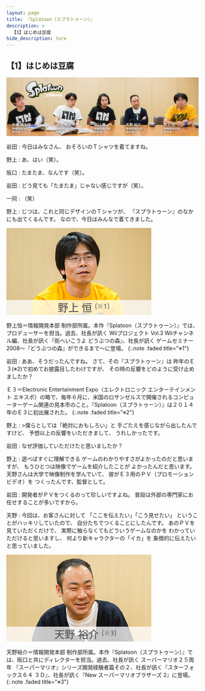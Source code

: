 ```yaml
---
layout: page
title: 『Splatoon（スプラトゥーン）』
description: >
  【1】はじめは豆腐
hide_description: ture
---
```


## 【1】はじめは豆腐

![](/interviews/jp/WiiU/agmj/vol1/img/mainvisual1.jpg)

岩田
: 今日はみなさん、
おそろいのＴシャツを着てますね。

野上
: あ、はい（笑）。



阪口
: たまたま、なんです（笑）。

岩田
: どう見ても「たまたま」じゃない感じですが（笑）。

一同
: （笑）

野上
: じつは、これと同じデザインのＴシャツが、
『スプラトゥーン』のなかにも出てくるんです。
なので、今日はみんなで着てきました。

![](/interviews/jp/WiiU/agmj/vol1/img/photo1.jpg)

野上恒＝情報開発本部 制作部所属。本作『Splatoon（スプラトゥーン）』では、プロデューサーを担当。過去、社長が訊く Wiiプロジェクト Vol.3 Wiiチャンネル編、社長が訊く『街へいこうよ どうぶつの森』、社長が訊く ゲームセミナー2008～『どうぶつの森』ができるまで～に登場。
{:.note .faded title="※1"}

岩田
: ああ、そうだったんですね。
さて、その『スプラトゥーン』は
昨年のＥ３(※2)で初めてお披露目したわけですが、
その時の反響をどのように受け止めましたか？

Ｅ３＝Electronic Entertainment Expo（エレクトロニック エンターテインメント エキスポ）の略で、毎年６月に、米国のロサンゼルスで開催されるコンピューターゲーム関連の見本市のこと。『Splatoon（スプラトゥーン）』は２０１４年のＥ３に初出展された。
{:.note .faded title="※2"}

野上
: >僕らとしては「絶対におもしろい」と
手ごたえを感じながら出したんですけど、
予想以上の反響をいただきまして、
うれしかったです。

岩田
: なぜ評価していただけたと思いましたか？

野上
: 遊べばすぐに理解できる
ゲームのわかりやすさがよかったのだと思いますが、
もうひとつは映像でゲームを紹介したことが
よかったんだと思います。
天野さんは大学で映像制作を学んでいて、
彼がＥ３用のＰＶ（プロモーションビデオ）を
つくったんです、監督として。

岩田
: 開発者がＰＶをつくるのって珍しいですよね。
普段は外部の専門家にお任せすることが多いですから。

天野
: 今回は、お客さんに対して
「ここを伝えたい」「こう見せたい」
ということがハッキリしていたので、
自分たちでつくることにしたんです。
あのＰＶを見ていただくだけで、
実際に触らなくてもどういうゲームなのかを
わかっていただけると思いますし、
何より新キャラクターの「イカ」を
象徴的に伝えたいと思っていました。

![](/interviews/jp/WiiU/agmj/vol1/img/photo2.jpg)

天野裕介＝情報開発本部 制作部所属。本作『Splatoon（スプラトゥーン）』では、阪口と共にディレクターを担当。過去、社長が訊く スーパーマリオ２５周年 『スーパーマリオ』シリーズ開発経験者篇その２、社長が訊く『スターフォックス６４ ３Ｄ』、社長が訊く『New スーパーマリオブラザーズ 2』に登場。
{:.note .faded title="※3"}

